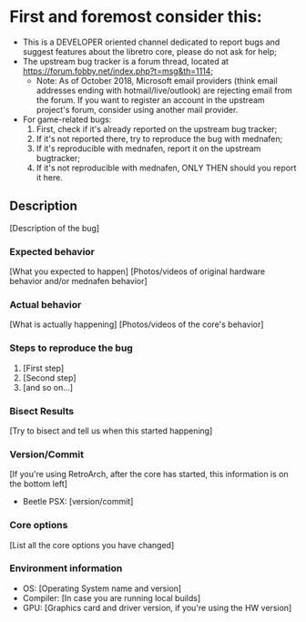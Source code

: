 # First and foremost consider this:
- This is a DEVELOPER oriented channel dedicated to report bugs and suggest features about the libretro core, please do not ask for help;
- The upstream bug tracker is a forum thread, located at https://forum.fobby.net/index.php?t=msg&th=1114;
    - Note: As of October 2018, Microsoft email providers (think email addresses ending with hotmail/live/outlook) are rejecting email from the forum. If you want to register an account in the upstream project's forum, consider using another mail provider.
- For game-related bugs:
    1) First, check if it's already reported on the upstream bug tracker;
    2) If it's not reported there, try to reproduce the bug with mednafen;
    3) If it's reproducible with mednafen, report it on the upstream bugtracker;
    4) If it's not reproducible with mednafen, ONLY THEN should you report it here.
    
## Description

[Description of the bug]

### Expected behavior

[What you expected to happen]
[Photos/videos of original hardware behavior and/or mednafen behavior]

### Actual behavior

[What is actually happening]
[Photos/videos of the core's behavior]

### Steps to reproduce the bug

1. [First step]
2. [Second step]
3. [and so on...]

### Bisect Results

[Try to bisect and tell us when this started happening]

### Version/Commit
[If you're using RetroArch, after the core has started, this information is on the bottom left]

- Beetle PSX: [version/commit]

### Core options
[List all the core options you have changed]

### Environment information

- OS: [Operating System name and version]
- Compiler: [In case you are running local builds]
- GPU: [Graphics card and driver version, if you're using the HW version]